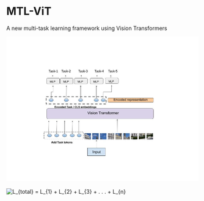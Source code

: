 # MTL-ViT
A new multi-task learning framework using Vision Transformers

![alt text](https://github.com/hananshafi/MTL-ViT/blob/main/assets/network.jpg)

<img src="http://www.sciweavers.org/tex2img.php?eq=%20L_%7Btotal%7D%20%3D%20%20%20L_%7B1%7D%20%2B%20%20L_%7B2%7D%20%2B%20%20L_%7B3%7D%20%2B%20.%20.%20.%20%2B%20%20L_%7Bn%7D&bc=White&fc=Black&im=jpg&fs=12&ff=arev&edit=0" align="center" border="0" alt=" L_{total} =   L_{1} +  L_{2} +  L_{3} + . . . +  L_{n}" width="237" height="18" />
